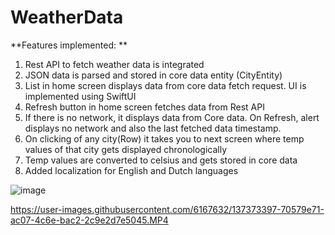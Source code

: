 # WeatherData

**Features implemented:
**
1. Rest API to fetch weather data is integrated
2. JSON data is parsed and stored in core data entity (CityEntity)
3. List in home screen displays data from core data fetch request. UI is implemented using SwiftUI 
4. Refresh button in home screen fetches data from Rest API
5. If there is no network, it displays data from Core data. On Refresh, alert displays no network and also the last fetched data timestamp.
6. On clicking of any city(Row) it takes you to next screen where temp values of that city gets displayed chronologically
7. Temp values are converted to celsius and gets stored in core data
8. Added localization for English and Dutch languages

![image](https://user-images.githubusercontent.com/6167632/137368889-d25812f0-2100-4e1f-9fa8-074d6583be9c.png)


https://user-images.githubusercontent.com/6167632/137373397-70579e71-ac07-4c6e-bac2-2c9e2d7e5045.MP4

